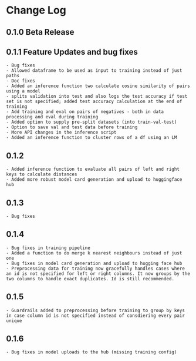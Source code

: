 # Change Log

## 0.1.0 Beta Release
## 0.1.1 Feature Updates and bug fixes
    - Bug fixes 
    - Allowed dataframe to be used as input to training instead of just paths
    - Doc fixes
    - Added an inference function two calculate cosine similarity of pairs using a model
    - splits validation into test and also logs the test accuracy if test set is not specified; added test accuracy calculation at the end of training
    - Add training and eval on pairs of negatives - both in data processing and eval during training
    - Added option to supply pre-split datasets (into train-val-test)
    - Option to save val and test data before training
    - More API changes in the inference script
    - Added an inference function to cluster rows of a df using an LM
## 0.1.2 
    - Added inference function to evaluate all pairs of left and right keys to calculate distances
    - Added more robust model card generation and upload to huggingface hub
## 0.1.3
    - Bug fixes
## 0.1.4
    - Bug fixes in training pipeline
    - Added a function to do merge k nearest neighbours instead of just one
    - Bug fixes in model card generation and upload to hugging face hub
    - Preprocessing data for training now gracefully handles cases where an id is not specified for left or right columns. It now groups by the two columns to handle exact duplicates. Id is still recommended. 
## 0.1.5
    - Guardrails added to preprocessing before training to group by keys in case column id is not specified instead of consdiering every pair unique
## 0.1.6 
    - Bug fixes in model uploads to the hub (missing training config)
